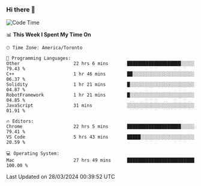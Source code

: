 ### Hi there 👋


<!--START_SECTION:waka-->
![Code Time](http://img.shields.io/badge/Code%20Time-1%2C802%20hrs%2013%20mins-blue)

📊 **This Week I Spent My Time On** 

```text
🕑︎ Time Zone: America/Toronto

💬 Programming Languages: 
Other                    22 hrs 6 mins       ████████████████████░░░░░   79.43 % 
C++                      1 hr 46 mins        ██░░░░░░░░░░░░░░░░░░░░░░░   06.37 % 
Solidity                 1 hr 21 mins        █░░░░░░░░░░░░░░░░░░░░░░░░   04.87 % 
RobotFramework           1 hr 21 mins        █░░░░░░░░░░░░░░░░░░░░░░░░   04.85 % 
JavaScript               31 mins             ░░░░░░░░░░░░░░░░░░░░░░░░░   01.91 % 

🔥 Editors: 
Chrome                   22 hrs 5 mins       ████████████████████░░░░░   79.41 % 
VS Code                  5 hrs 43 mins       █████░░░░░░░░░░░░░░░░░░░░   20.59 % 

💻 Operating System: 
Mac                      27 hrs 49 mins      █████████████████████████   100.00 % 
```


 Last Updated on 28/03/2024 00:39:52 UTC
<!--END_SECTION:waka-->

<!--
**SillyPasty/SillyPasty** is a ✨ _special_ ✨ repository because its `README.md` (this file) appears on your GitHub profile.

Here are some ideas to get you started:

- 🔭 I’m currently working on ...
- 🌱 I’m currently learning ...
- 👯 I’m looking to collaborate on ...
- 🤔 I’m looking for help with ...
- 💬 Ask me about ...
- 📫 How to reach me: ...
- 😄 Pronouns: ...
- ⚡ Fun fact: ...
-->


